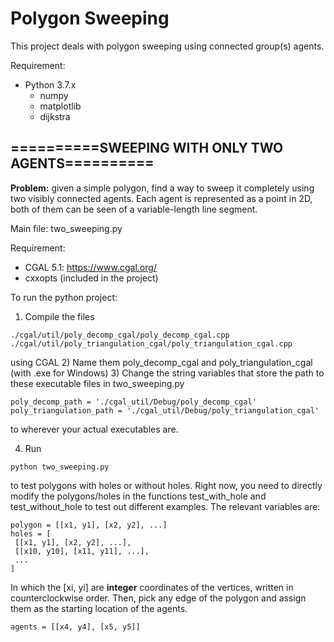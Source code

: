# Polygon Sweeping

This project deals with polygon sweeping using connected group(s) agents.

Requirement:
* Python 3.7.x
  * numpy
  * matplotlib
  * dijkstra

## ==========SWEEPING WITH ONLY TWO AGENTS==========

**Problem:** given a simple polygon, find a way to sweep it completely using two visibly connected agents. 
Each agent is represented as a point in 2D, both of them can be seen of a variable-length line segment.

Main file: two_sweeping.py

Requirement:
* CGAL 5.1: https://www.cgal.org/
* cxxopts (included in the project)

To run the python project:
1) Compile the files
```
./cgal/util/poly_decomp_cgal/poly_decomp_cgal.cpp
./cgal/util/poly_triangulation_cgal/poly_triangulation_cgal.cpp
```
using CGAL
2) Name them poly_decomp_cgal and poly_triangulation_cgal (with .exe for Windows)
3) Change the string variables that store the path to these executable files in two_sweeping.py
```
poly_decomp_path = './cgal_util/Debug/poly_decomp_cgal'
poly_triangulation_path = './cgal_util/Debug/poly_triangulation_cgal'
```
to wherever your actual executables are.

4) Run
```
python two_sweeping.py
```
to test polygons with holes or without holes. Right now, you need to directly modify the polygons/holes in the functions test_with_hole and test_without_hole to test out different examples. The relevant variables are:

```
polygon = [[x1, y1], [x2, y2], ...]
holes = [
 [[x1, y1], [x2, y2], ...],
 [[x10, y10], [x11, y11], ...],
 ...
]
```
In which the [xi, yi] are **integer** coordinates of the vertices, written in counterclockwise order.
Then, pick any edge of the polygon and assign them as the starting location of the agents.
```
agents = [[x4, y4], [x5, y5]]
```

